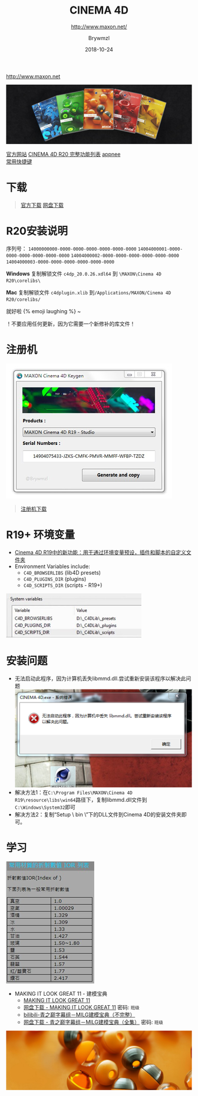 ﻿---
layout: post
title:      CINEMA 4D
subtitle:   http://www.maxon.net/
date:       2018-10-24
author:     Brywmzl
header-img: img/C4D/csm_R19-Packs-To-The-Right_long_09a07ff184.jpg
catalog: true
tags: [CINEMA 4D]
categories: [三维建模]
---
http://www.maxon.net

<!--more-->

![](/img/C4D/csm_Packs-Middle-Longer_1b00e822bf.jpg)

[官方网站](http://www.maxon.net/)
[CINEMA 4D R20 完整功能列表](https://www.maxon.net/en/products/new-in-release-20/r20-complete-feature-list/)
[appnee](https://appnee.com/tag/cinema-4d/)  
[常用快捷键](http://c4d.cn/3d-12145-1-1.html)  

# 下载
> [官方下载](https://www.maxon.net/en/support/downloads/)
> [网盘下载](https://pan.baidu.com/s/1skEWB4D)

# R20安装说明

序列号：
`14000000000-0000-0000-0000-0000-0000-0000`
`14004000001-0000-0000-0000-0000-0000-0000`
`14004000002-0000-0000-0000-0000-0000-0000`
`14004000003-0000-0000-0000-0000-0000-0000`

**Windows**
复制解锁文件 `c4dp_20.0.26.xdl64` 到 `\MAXON\Cinema 4D R20\corelibs\`

**Mac**
复制解锁文件 `c4dplugin.xlib` 到`/Applications/MAXON/Cinema 4D R20/corelibs/`

就好啦 {% emoji laughing %} ~

！不要应用任何更新，因为它需要一个新修补的库文件！

# 注册机
![](/img/C4D/Keygen.jpg)
> [注册机下载](https://www.lanzous.com/i1sus8f)  

# R19+ 环境变量
* [Cinema 4D R19中的新功能：用于通过环境变量预设，插件和脚本的自定义文件夹](https://www.youtube.com/watch?v=pyrEevPPtRM)
* Environment Variables include:
	* `C4D_BROWSERLIBS` (lib4D presets)
	* `C4D_PLUGINS_DIR` (plugins)
	* `C4D_SCRIPTS_DIR` (scripts - R19+)  

![](/img/C4D/1.jpg) 

# 安装问题
* 无法启动此程序，因为计算机丢失libmmd.dll.尝试重新安装该程序以解决此问题
![](/img/C4D/8c.png)  
* 解决方法1：在`C:\Program Files\MAXON\Cinema 4D R19\resource\libs\win64`路径下，复制libmmd.dll文件到`C:\Windows\System32`即可
* 解决方法2：复制“Setup \ bin \”下的DLL文件到Cinema 4D的安装文件夹即可。

# 学习

![](/img/C4D/0.jpg) 

* MAKING IT LOOK GREAT 11 - 建模宝典
	* [MAKING IT LOOK GREAT 11](http://motionworks.net/shop/making-it-look-great-11)  
	* [网盘下载 - MAKING IT LOOK GREAT 11](https://pan.baidu.com/s/13pZVajGkoVvwuqkytwa5bA) 密码: `班级`
	* [bilibili-青之巅字幕组－MILG建模宝典（不完整）](https://www.bilibili.com/video/av20349564)  
	* [网盘下载 - 青之巅字幕组－MILG建模宝典（全集）](https://pan.baidu.com/s/1IS4BLKaJc7juOnD6q2FGTA) 密码: `班级`

![](/img/C4D/csm_R20_Banner_64768d51f4.jpg)